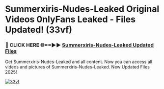# Summerxiris-Nudes-Leaked Original Videos 0nlyFans Leaked - Files Updated! (33vf)

<h3>🔴 CLICK HERE 🌐==►► <a href="https://tinyurl.com/5h6xmrr3" rel="nofollow">Summerxiris-Nudes-Leaked Updated Files</a></h3>

Get Summerxiris-Nudes-Leaked and all content. Now you can access all videos and pictures of Summerxiris-Nudes-Leaked. New Updated Files 2025!

[![33vf](https://i.imgur.com/KVD873Z.gif)](https://tinyurl.com/5h6xmrr3)

